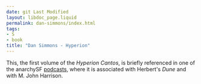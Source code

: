 ```yaml
---
date: git Last Modified
layout: libdoc_page.liquid
permalink: dan-simmons/index.html
tags:
- S
- book
title: "Dan Simmons - Hyperion"
---
```


This, the first volume of the _Hyperion Cantos_, is briefly referenced in one of the anarchySF <a href="https://anchor.fm/anarchysf/episodes/Splendor--Misery--Time-and-Resistance-eekaia">podcasts</a>, where it is associated with Herbert's _Dune_ and with M. John Harrison.